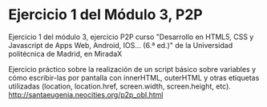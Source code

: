 # Ejercicio 1 del Módulo 3, P2P
Ejercicio 1 del módulo 3, ejercicio P2P curso "Desarrollo en HTML5, CSS y Javascript de Apps Web, Android, IOS... (6.ª ed.)" de la Universidad politécnica de Madrid, en MiradaX

Ejercicio práctico sobre la realización de un script básico sobre variables y cómo escribir-las por pantalla con innerHTML, outerHTML y otras etiquetas utilizadas (location, location.href, screen.width, screen.height, etc).<br>
http://santaeugenia.neocities.org/p2p_obl.html
